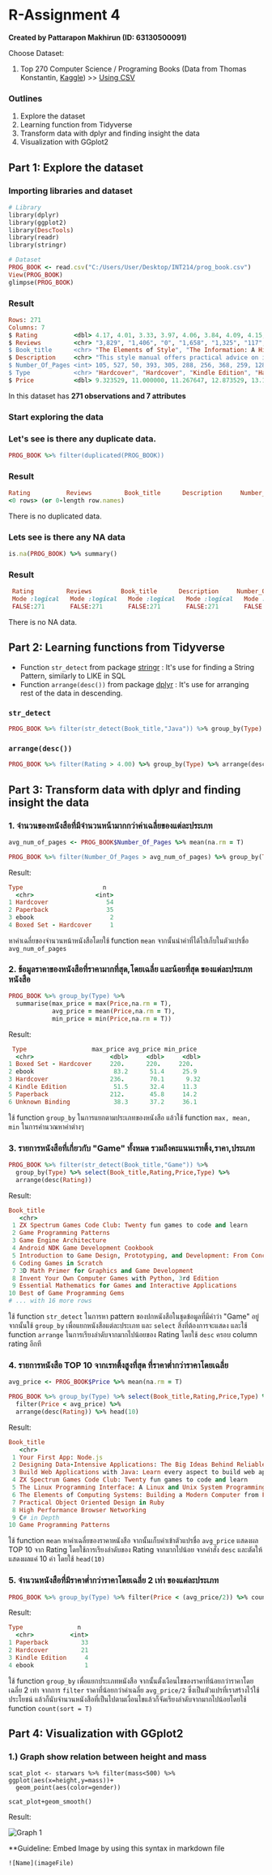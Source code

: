 # R-Assignment 4

**Created by Pattarapon Makhirun (ID: 63130500091)**

Choose Dataset:
1. Top 270 Computer Science / Programing Books (Data from Thomas Konstantin, [Kaggle](https://www.kaggle.com/thomaskonstantin/top-270-rated-computer-science-programing-books)) >> [Using CSV](https://raw.githubusercontent.com/safesit23/INT214-Statistics/main/datasets/prog_book.csv)


### Outlines
1. Explore the dataset
2. Learning function from Tidyverse
3. Transform data with dplyr and finding insight the data
4. Visualization with GGplot2

## Part 1: Explore the dataset
### Importing libraries and dataset

``` ruby
# Library 
library(dplyr)
library(ggplot2)
library(DescTools)
library(readr)
library(stringr)

# Dataset
PROG_BOOK <- read.csv("C:/Users/User/Desktop/INT214/prog_book.csv")
View(PROG_BOOK)
glimpse(PROG_BOOK)
```
### Result
```ruby
Rows: 271
Columns: 7
$ Rating          <dbl> 4.17, 4.01, 3.33, 3.97, 4.06, 3.84, 4.09, 4.15, 3.87, 4.62, 4.03, 3.78, 3.73, 3.87, 3.87, 3.95, 3.85, 3.94, 3.75, 4.1~
$ Reviews         <chr> "3,829", "1,406", "0", "1,658", "1,325", "117", "5,938", "1,817", "2,093", "0", "160", "481", "33", "1,255", "593", "~
$ Book_title      <chr> "The Elements of Style", "The Information: A History, a Theory, a Flood", "Responsive Web Design Overview For Beginne~
$ Description     <chr> "This style manual offers practical advice on improving writing skills. Throughout, the emphasis is on promoting a pl~
$ Number_Of_Pages <int> 105, 527, 50, 393, 305, 288, 256, 368, 259, 128, 352, 352, 200, 328, 240, 288, 392, 304, 336, 542, 192, 242, 224, 412~
$ Type            <chr> "Hardcover", "Hardcover", "Kindle Edition", "Hardcover", "Kindle Edition", "Paperback", "Hardcover", "Hardcover", "Ha~
$ Price           <dbl> 9.323529, 11.000000, 11.267647, 12.873529, 13.164706, 14.188235, 14.232353, 14.364706, 14.502941, 14.641176, 15.22941~
```
In this dataset has <b>271 observations and 7 attributes</b>
### Start exploring the data

### Let's see is there any duplicate data.
```ruby
PROG_BOOK %>% filter(duplicated(PROG_BOOK))
```

### Result
```ruby
Rating          Reviews         Book_title      Description     Number_Of_Pages Type            Price          
<0 rows> (or 0-length row.names)
```
There is no duplicated data.

### Lets see is there any NA data
```ruby
is.na(PROG_BOOK) %>% summary()
```

### Result
```ruby
 Rating         Reviews        Book_title      Description     Number_Of_Pages    Type           Price        
 Mode :logical   Mode :logical   Mode :logical   Mode :logical   Mode :logical   Mode :logical   Mode :logical  
 FALSE:271       FALSE:271       FALSE:271       FALSE:271       FALSE:271       FALSE:271       FALSE:271  
```
There is no NA data.
## Part 2: Learning functions from Tidyverse

- Function `str_detect` from package [stringr](https://stringr.tidyverse.org/reference/str_detect.html) : It's use for finding a String Pattern, similarly to LIKE in SQL
- Function `arrange(desc())` from package [dplyr](https://dplyr.tidyverse.org/reference/arrange.html) : It's use for arranging rest of the data in descending.

### `str_detect`
```ruby
PROG_BOOK %>% filter(str_detect(Book_title,"Java")) %>% group_by(Type) %>% count()
```
### `arrange(desc())`
```ruby
PROG_BOOK %>% filter(Rating > 4.00) %>% group_by(Type) %>% arrange(desc(Number_Of_Pages)) %>% head(5)
```

## Part 3: Transform data with dplyr and finding insight the data

### 1. จำนวนของหนังสือที่มีจำนวนหน้ามากกว่าค่าเฉลี่ยของแต่ละประเภท
```ruby
avg_num_of_pages <- PROG_BOOK$Number_Of_Pages %>% mean(na.rm = T)

PROG_BOOK %>% filter(Number_Of_Pages > avg_num_of_pages) %>% group_by(Type) %>% count(sort = T)
```

Result:

```ruby
Type                      n
  <chr>                 <int>
1 Hardcover                54
2 Paperback                35
3 ebook                     2
4 Boxed Set - Hardcover     1
```
หาค่าเฉลี่ยของจำนวนหน้าหนังสือโดยใช้ function `mean` จากนั้นนำค่าที่ได้ไปเก็บในตัวแปรชื่อ `avg_num_of_pages`

### 2. ข้อมูลราคาของหนังสือที่ราคามากที่สุด,โดยเฉลี่ย และน้อยที่สุด ของแต่ละประเภทหนังสือ
```ruby
PROG_BOOK %>% group_by(Type) %>% 
  summarise(max_price = max(Price,na.rm = T),
            avg_price = mean(Price,na.rm = T),
            min_price = min(Price,na.rm = T))
```

Result:

```ruby
 Type                  max_price avg_price min_price
  <chr>                     <dbl>     <dbl>     <dbl>
1 Boxed Set - Hardcover     220.      220.     220.  
2 ebook                      83.2      51.4     25.9 
3 Hardcover                 236.       70.1      9.32
4 Kindle Edition             51.5      32.4     11.3 
5 Paperback                 212.       45.8     14.2 
6 Unknown Binding            38.3      37.2     36.1
```
ใช้ function `group_by` ในการแยกตามประเภทของหนังสือ แล้วใช้ function `max, mean, min` ในการคำนวณหาค่าต่างๆ

### 3. รายการหนังสือที่เกี่ยวกับ "Game" ทั้งหมด รวมถึงคะแนนเรทติ้ง,ราคา,ประเภท
```ruby
PROG_BOOK %>% filter(str_detect(Book_title,"Game")) %>% 
  group_by(Type) %>% select(Book_title,Rating,Price,Type) %>% 
  arrange(desc(Rating))
```

Result:

```ruby
Book_title                                                                                  Rating Price Type    
   <chr>                                                                                        <dbl> <dbl> <chr>   
 1 ZX Spectrum Games Code Club: Twenty fun games to code and learn                               4.62  14.6 Paperba~
 2 Game Programming Patterns                                                                     4.49  41.4 Paperba~
 3 Game Engine Architecture                                                                      4.35  96.0 Hardcov~
 4 Android NDK Game Development Cookbook                                                         4.33  53.4 Paperba~
 5 Introduction to Game Design, Prototyping, and Development: From Concept to Playable Game w~   4.3   77.1 Paperba~
 6 Coding Games in Scratch                                                                       4.25  21.1 Paperba~
 7 3D Math Primer for Graphics and Game Development                                              4.14  87.4 Hardcov~
 8 Invent Your Own Computer Games with Python, 3rd Edition                                       4.11  26.9 Paperba~
 9 Essential Mathematics for Games and Interactive Applications                                  4.1   94.8 Hardcov~
10 Best of Game Programming Gems                                                                 4.05  33.5 Hardcov~
# ... with 16 more rows
```
ใช้ function `str_detect` ในการหา pattern ของปกหนังสือในชุดข้อมูลที่มีคำว่า "Game" อยู่ จากนั้นใช้ `group_by` เพื่อแยกหนังสือแต่ละประเภท และ `select` สิ่งที่ต้องการจะแสดง
และใช้ function `arrange` ในการเรียงลำดับจากมากไปน้อยของ Rating โดยใช้ `desc` ครอบ column rating อีกที

### 4. รายการหนังสือ TOP 10 จากเรทติ้งสูงที่สุด ที่ราคาต่ำกว่าราคาโดยเฉลี่ย
```ruby
avg_price <- PROG_BOOK$Price %>% mean(na.rm = T)

PROG_BOOK %>% group_by(Type) %>% select(Book_title,Rating,Price,Type) %>%
  filter(Price < avg_price) %>% 
  arrange(desc(Rating)) %>% head(10)

```

Result:

```ruby
Book_title                                                                                  Rating Price Type    
   <chr>                                                                                        <dbl> <dbl> <chr>   
 1 Your First App: Node.js                                                                       5     25.9 ebook   
 2 Designing Data-Intensive Applications: The Big Ideas Behind Reliable, Scalable, and Mainta~   4.72  45.6 Paperba~
 3 Build Web Applications with Java: Learn every aspect to build web applications from scratch   4.67  42.3 Paperba~
 4 ZX Spectrum Games Code Club: Twenty fun games to code and learn                               4.62  14.6 Paperba~
 5 The Linux Programming Interface: A Linux and Unix System Programming Handbook                 4.62  46.4 Hardcov~
 6 The Elements of Computing Systems: Building a Modern Computer from First Principles           4.54  41.3 Hardcov~
 7 Practical Object Oriented Design in Ruby                                                      4.54  50.1 Paperba~
 8 High Performance Browser Networking                                                           4.5   37.7 Paperba~
 9 C# in Depth                                                                                   4.5   44.4 Paperba~
10 Game Programming Patterns                                                                     4.49  41.4 Paperba~
```
ใช้ function `mean` หาค่าเฉลี่ยของราคาหนังสือ จากนั้นเก็บค่าเข้าตัวแปรชื่อ `avg_price` 
แสดงผล TOP 10 จาก Rating โดยใช้การเรียงลำดับของ Rating จากมากไปน้อย จากคำสั่ง `desc` และตัดให้แสดงผลแค่ 10 ค่า โดยใช้ `head(10)`

### 5. จำนวนหนังสือที่มีราคาต่ำกว่าราคาโดยเฉลี่ย 2 เท่า ของแต่ละประเภท
```ruby
PROG_BOOK %>% group_by(Type) %>% filter(Price < (avg_price/2)) %>% count(sort = T)
```

Result:

```ruby
Type               n
  <chr>          <int>
1 Paperback         33
2 Hardcover         21
3 Kindle Edition     4
4 ebook              1
```
ใช้ function `group_by` เพื่อแยกประเภทหนังสือ จากนั้นตั้งเงือนไขของราคาที่น้อยกว่าราคาโดยเฉลี่ย 2 เท่า จากการ `filter` ราคาที่น้อยกว่าค่าเฉลี่ย `avg_price/2` ซึ่งเป็นตัวแปรที่เราสร้างไว้ใช้ประโยชน์
แล้วก็นับจำนวนหนังสือที่เป็นไปตามเงื่อนไขแล้วก็จัดเรียงลำดับจากมากไปน้อยโดยใช้ function `count(sort = T)`

## Part 4: Visualization with GGplot2
### 1.) Graph show relation between height and mass
```
scat_plot <- starwars %>% filter(mass<500) %>% ggplot(aes(x=height,y=mass))+
  geom_point(aes(color=gender))

scat_plot+geom_smooth()
```
Result:

![Graph 1](graph1.png)

**Guideline:
Embed Image by using this syntax in markdown file
````
![Name](imageFile)
````
